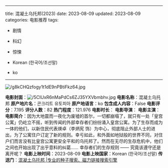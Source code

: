
---
title: 混凝土乌托邦(2023)
date: 2023-08-09
updated: 2023-08-09
categories: 电影推荐
tags:

- 剧情
- 科幻
- 惊悚

- Korean (한국어/조선말)
- ko
---

<img src="https://image.tmdb.org/t/p/original/g8kCHQzfogy1t1dE9nPBtiFkz64.jpg" alt="/g8kCHQzfogy1t1dE9nPBtiFkz64.jpg" title="/g8kCHQzfogy1t1dE9nPBtiFkz64.jpg">

**电影封面**：<img src="https://image.tmdb.org/t/p/w200/5CIUxR6nMaPdCs6ZJ35YXVbmbhv.jpg" alt="/5CIUxR6nMaPdCs6ZJ35YXVbmbhv.jpg" title="/5CIUxR6nMaPdCs6ZJ35YXVbmbhv.jpg">
**电影名称**：混凝土乌托邦
**原产地片名**：콘크리트 유토피아
**原产地语言**：ko
**包含成人内容**：False
**电影评分**：7.195
**评分人数**：82
**热门程度**：121.976
**电影时长**：
**电影导演**：
**电影主演**：
**电影简介**：因为大地震而一夜化为废墟的首尔，一切都崩塌了，就只有一处「皇宫公寓」仍屹立不摇，听到传闻的外部幸存者们纷纷涌入皇宫公寓。为了生存而成为一体的他们，以新住民代表煐卓（李炳宪 饰）为中心，彻底阻止外部人士的进出，为了公寓住户订定了新的规则。幸亏如此，和外面如地狱般的世界不同，对住户们而言没有比皇宫公寓更安全平和的乌托邦了。然而在无尽的生存危机中，他们之间也开始出现了出乎意料的纠葛…… 幸存者们的生存规则 —— 究竟该遵守还是离开呢？
**电影上映时间**：2023-08-09
**电影上映国家**：Korean (한국어/조선말)
**传送门**：[混凝土乌托邦 |专业的种子搜索、磁力链接搜索引擎](https://movie.amd794.com:2083/?search=%EC%BD%98%ED%81%AC%EB%A6%AC%ED%8A%B8%20%EC%9C%A0%ED%86%A0%ED%94%BC%EC%95%84&ordering=&mode=match_phrase&page_size=10&page=1)

